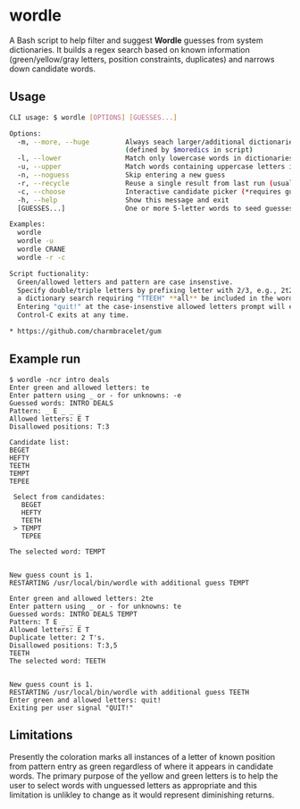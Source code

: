 # wordle

A Bash script to help filter and suggest **Wordle** guesses from system dictionaries.
It builds a regex search based on known information (green/yellow/gray letters, position constraints, duplicates) and narrows down candidate words.

## Usage

```bash
CLI usage: $ wordle [OPTIONS] [GUESSES...]

Options:
  -m, --more, --huge         Always seach larger/additional dictionaries
                             (defined by $moredics in script)
  -l, --lower                Match only lowercase words in dictionaries (default behavior)
  -u, --upper                Match words containing uppercase letters in dictionaries
  -n, --noguess              Skip entering a new guess
  -r, --recycle              Reuse a single result from last run (usually paired with --choose)
  -c, --choose               Interactive candidate picker (*requires gum choose)
  -h, --help                 Show this message and exit
  [GUESSES...]               One or more 5-letter words to seed guesses

Examples:
  wordle
  wordle -u
  wordle CRANE
  wordle -r -c

Script fuctionality:
  Green/allowed letters and pattern are case insenstive.
  Specify double/triple letters by prefixing letter with 2/3, e.g., 2t2eh will result in
  a dictionary search requiring "TTEEH" **all** be included in the word > "TEETH" results.
  Entering "quit!" at the case-insenstive allowed letters prompt will exit.
  Control-C exits at any time.

* https://github.com/charmbracelet/gum

```


## Example run

```
$ wordle -ncr intro deals
Enter green and allowed letters: te    
Enter pattern using _ or - for unknowns: -e 
Guessed words: INTRO DEALS
Pattern: _ E _ _ _
Allowed letters: E T
Disallowed positions: T:3

Candidate list:
BEGET
HEFTY
TEETH
TEMPT
TEPEE

 Select from candidates:
   BEGET
   HEFTY
   TEETH
 > TEMPT
   TEPEE

The selected word: TEMPT


New guess count is 1.
RESTARTING /usr/local/bin/wordle with additional guess TEMPT

Enter green and allowed letters: 2te
Enter pattern using _ or - for unknowns: te   
Guessed words: INTRO DEALS TEMPT
Pattern: T E _ _ _
Allowed letters: E T
Duplicate letter: 2 T's.
Disallowed positions: T:3,5
TEETH
The selected word: TEETH


New guess count is 1.
RESTARTING /usr/local/bin/wordle with additional guess TEETH
Enter green and allowed letters: quit!
Exiting per user signal "QUIT!"
```

## Limitations

Presently the coloration marks all instances of a letter of known position from pattern entry as green regardless of where it appears in candidate words. The primary purpose of the yellow and green letters is to help the user to select words with unguessed letters as appropriate and this limitation is unlikley to change as it would represent diminishing returns.


